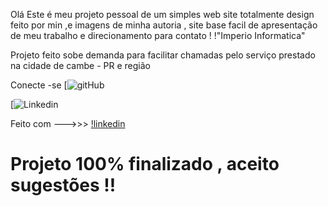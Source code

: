 Olá Este é meu projeto pessoal de um simples web site totalmente design feito por min ,e  imagens de minha autoria , site base facil de apresentação de meu trabalho e direcionamento para contato ! !"Imperio Informatica"

Projeto feito sobe demanda para facilitar chamadas pelo serviço prestado na cidade de cambe - PR e região 


Conecte -se 
[![gitHub][def]

[def]: https://img.shields.io/badge/GitHub-100000?style=for-the-badge&logo=github&logoColor=white

[![Linkedin][def]

Feito com --->>>
[!linkedin](https://img.shields.io/badge/LinkedIn-0077B5?style=for-the-badge&logo=linkedin&logoColor=white)

[def]:https://img.shields.io/badge/CSS-239120?&style=for-the-badge&logo=css3&logoColor=white

[def]:https://img.shields.io/badge/JavaScript-F7DF1E?style=for-the-badge&logo=javascript&logoColor=black

[def]:https://img.shields.io/badge/HTML-239120?style=for-the-badge&logo=html5&logoColor=white

# Projeto 100% finalizado , aceito sugestões !!